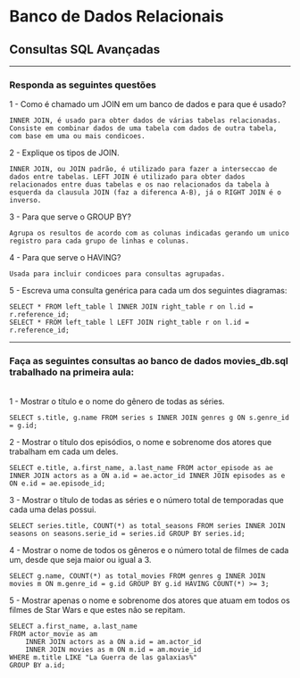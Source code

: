 # Banco de Dados Relacionais
## Consultas SQL Avançadas

----------
### Responda as seguintes questões

1 - Como é chamado um JOIN em um banco de dados e para que é usado?

```
INNER JOIN, é usado para obter dados de várias tabelas relacionadas. Consiste em combinar dados de uma tabela com dados de outra tabela, com base em uma ou mais condicoes.
```


2 - Explique os tipos de JOIN.

```
INNER JOIN, ou JOIN padrão, é utilizado para fazer a interseccao de dados entre tabelas. LEFT JOIN é utilizado para obter dados relacionados entre duas tabelas e os nao relacionados da tabela à esquerda da clausula JOIN (faz a diferenca A-B), já o RIGHT JOIN é o inverso.
```

3 - Para que serve o GROUP BY?

```
Agrupa os resultos de acordo com as colunas indicadas gerando um unico registro para cada grupo de linhas e colunas.
```

4 - Para que serve o HAVING?

```
Usada para incluir condicoes para consultas agrupadas.
```

5 - Escreva uma consulta genérica para cada um dos seguintes diagramas:

```
SELECT * FROM left_table l INNER JOIN right_table r on l.id = r.reference_id;
SELECT * FROM left_table l LEFT JOIN right_table r on l.id = r.reference_id; 
```

--------
###  Faça as seguintes consultas ao banco de dados movies_db.sql trabalhado na primeira aula: 

<br>
1 - Mostrar o título e o nome do gênero de todas as séries.

```
SELECT s.title, g.name FROM series s INNER JOIN genres g ON s.genre_id = g.id;
```

2 - Mostrar o título dos episódios, o nome e sobrenome dos atores que trabalham em cada um deles.

```
SELECT e.title, a.first_name, a.last_name FROM actor_episode as ae INNER JOIN actors as a ON a.id = ae.actor_id INNER JOIN episodes as e ON e.id = ae.episode_id;
```

3 - Mostrar o título de todas as séries e o número total de temporadas que cada uma
delas possui.

```
SELECT series.title, COUNT(*) as total_seasons FROM series INNER JOIN seasons on seasons.serie_id = series.id GROUP BY series.id;
```

4 - Mostrar o nome de todos os gêneros e o número total de filmes de cada um, desde que seja maior ou igual a 3.

```
SELECT g.name, COUNT(*) as total_movies FROM genres g INNER JOIN movies m ON m.genre_id = g.id GROUP BY g.id HAVING COUNT(*) >= 3;
```

5 - Mostrar apenas o nome e sobrenome dos atores que atuam em todos os filmes de Star Wars e que estes não se repitam.

```
SELECT a.first_name, a.last_name 
FROM actor_movie as am 
    INNER JOIN actors as a ON a.id = am.actor_id 
    INNER JOIN movies as m ON m.id = am.movie_id 
WHERE m.title LIKE "La Guerra de las galaxias%" 
GROUP BY a.id;
```